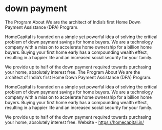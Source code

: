# down payment
The Program
About
We are the architect of India’s first Home Down Payment Assistance (DPA) Program.

HomeCapital is founded on a simple yet powerful idea of solving the critical problem of down payment savings for home buyers. We are a technology company with a mission to accelerate home ownership for a billion home buyers. Buying your first home early has a compounding wealth effect, resulting in a happier life and an increased social security for your family.

We provide up to half of the down payment required towards purchasing your home, absolutely interest free.
The Program
About
We are the architect of India’s first Home Down Payment Assistance (DPA) Program.

HomeCapital is founded on a simple yet powerful idea of solving the critical problem of down payment savings for home buyers. We are a technology company with a mission to accelerate home ownership for a billion home buyers. Buying your first home early has a compounding wealth effect, resulting in a happier life and an increased social security for your family.

We provide up to half of the down payment required towards purchasing your home, absolutely interest free.
Website - https://homecapital.in/
